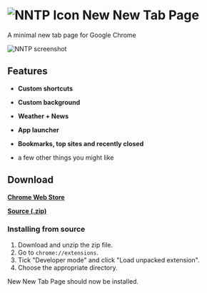 # ![NNTP Icon](http://i.imgur.com/MuaXyc8.png) New New Tab Page

A minimal new tab page for Google Chrome

![NNTP screenshot](http://i.imgur.com/Ms0H1Qj.png)

## Features

+ **Custom shortcuts**

+ **Custom background**

+ **Weather + News**

+ **App launcher**

+ **Bookmarks, top sites and recently closed**

+ a few other things you might like

## Download

[**Chrome Web Store**](https://chrome.google.com/webstore/detail/new-new-tab-page/nndegnhfodohkemfnmalamgebofbgjcc)

[**Source (.zip)**](https://github.com/z-------------/New-New-Tab-Page/archive/master.zip)

### Installing from source

1. Download and unzip the zip file.
2. Go to `chrome://extensions`.
3. Tick "Developer mode" and click "Load unpacked extension".
4. Choose the appropriate directory.

New New Tab Page should now be installed.
